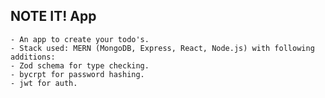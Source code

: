 ## NOTE IT! App

    - An app to create your todo's.
    - Stack used: MERN (MongoDB, Express, React, Node.js) with following additions:
    - Zod schema for type checking.
    - bycrpt for password hashing.
    - jwt for auth.
